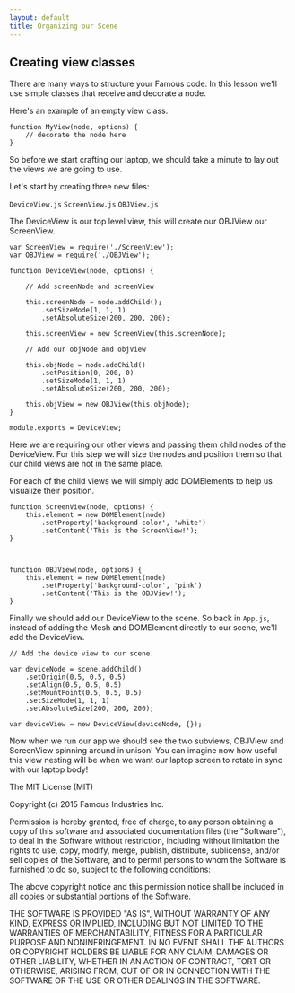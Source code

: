 ```yaml
---
layout: default
title: Organizing our Scene
---
```


## Creating view classes

There are many ways to structure your Famous code.  In this lesson we'll use simple classes that receive and decorate a node.

Here's an example of an empty view class.

    function MyView(node, options) {
        // decorate the node here
    }


So before we start crafting our laptop, we should take a minute to lay out the views we are going to use.

Let's start by creating three new files:

`DeviceView.js`
`ScreenView.js`
`OBJView.js`

The DeviceView is our top level view, this will create our OBJView our ScreenView.

    var ScreenView = require('./ScreenView');
    var OBJView = require('./OBJView');

    function DeviceView(node, options) {

        // Add screenNode and screenView

        this.screenNode = node.addChild();
            .setSizeMode(1, 1, 1)
            .setAbsoluteSize(200, 200, 200);

        this.screenView = new ScreenView(this.screenNode);

        // Add our objNode and objView

        this.objNode = node.addChild()
            .setPosition(0, 200, 0)
            .setSizeMode(1, 1, 1)
            .setAbsoluteSize(200, 200, 200);

        this.objView = new OBJView(this.objNode);
    }

    module.exports = DeviceView;


Here we are requiring our other views and passing them child nodes of the DeviceView.  For this step we will size the nodes and position them so that our child views are not in the same place.

For each of the child views we will simply add DOMElements to help us visualize their position.

    function ScreenView(node, options) {
        this.element = new DOMElement(node)
            .setProperty('background-color', 'white')
            .setContent('This is the ScreenView!');
    }



    function OBJView(node, options) {
        this.element = new DOMElement(node)
            .setProperty('background-color', 'pink')
            .setContent('This is the OBJView!');
    }

Finally we should add our DeviceView to the scene.  So back in `App.js`, instead of adding the Mesh and DOMElement directly to our scene, we'll add the DeviceView.


    // Add the device view to our scene.

    var deviceNode = scene.addChild()
        .setOrigin(0.5, 0.5, 0.5)
        .setAlign(0.5, 0.5, 0.5)
        .setMountPoint(0.5, 0.5, 0.5)
        .setSizeMode(1, 1, 1)
        .setAbsoluteSize(200, 200, 200);

    var deviceView = new DeviceView(deviceNode, {});


Now when we run our app we should see the two subviews, OBJView and ScreenView spinning around in unison!  You can imagine now how useful this view nesting will be when we want our laptop screen to rotate in sync with our laptop body!






The MIT License (MIT)

Copyright (c) 2015 Famous Industries Inc.

Permission is hereby granted, free of charge, to any person obtaining a copy
of this software and associated documentation files (the "Software"), to deal
in the Software without restriction, including without limitation the rights
to use, copy, modify, merge, publish, distribute, sublicense, and/or sell
copies of the Software, and to permit persons to whom the Software is
furnished to do so, subject to the following conditions:

The above copyright notice and this permission notice shall be included in
all copies or substantial portions of the Software.

THE SOFTWARE IS PROVIDED "AS IS", WITHOUT WARRANTY OF ANY KIND, EXPRESS OR
IMPLIED, INCLUDING BUT NOT LIMITED TO THE WARRANTIES OF MERCHANTABILITY,
FITNESS FOR A PARTICULAR PURPOSE AND NONINFRINGEMENT. IN NO EVENT SHALL THE
AUTHORS OR COPYRIGHT HOLDERS BE LIABLE FOR ANY CLAIM, DAMAGES OR OTHER
LIABILITY, WHETHER IN AN ACTION OF CONTRACT, TORT OR OTHERWISE, ARISING FROM,
OUT OF OR IN CONNECTION WITH THE SOFTWARE OR THE USE OR OTHER DEALINGS IN
THE SOFTWARE.